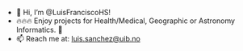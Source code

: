- 👋 Hi, I’m @LuisFranciscoHS!
- :fire::fire::fire: Enjoy projects for Health/Medical, Geographic or Astronomy Informatics. :revolving_hearts:
- 📫 Reach me at: luis.sanchez@uib.no
